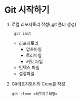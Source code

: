 # Git 시작하기
1. 로컬 리포지토리 작성(.git 폴더 생성)
    ```
     git init
    ```
    - 리포지토리
        - 압축파일
        - 트리파일
        - 커밋 파일
    - 인덱스 파일
    - 설정파일

2. Git리포지토리의 Copy를 작성
    ```
    git clone <리포지토리명>
    ```